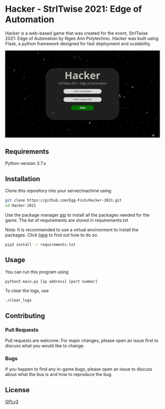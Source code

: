 # Hacker - StrITwise 2021: Edge of Automation

Hacker is a web-based game that was created for the event, StrITwise 2021: Edge of Automation by Ngee Ann Polytechnic.
Hacker was built using Flask, a python framework designed for fast deployment and scalability.

![joinscreen](/screenshots/joinscreen.PNG?raw=true)

## Requirements
Python version 3.7.x

## Installation

Clone this repository into your server/machine using
```bash
git clone https://github.com/Egg-Fish/Hacker-2021.git
cd Hacker-2021
```

Use the package manager [pip](https://pip.pypa.io/en/stable/) to install all the packages needed for the game. The list of 
requirements are stored in requirements.txt

Note: It is recommended to use a virtual environment to install the packages. Click [here](https://realpython.com/python-virtual-environments-a-primer/) 
to find out how to do so.

```bash
pip3 install -r requirements.txt
```

## Usage
You can run this program using
```bash
python3 main.py [ip address] [port number]
```
To clear the logs, use
```bash
./clear_logs
```

## Contributing
### Pull Requests
Pull requests are welcome. For major changes, please open an issue first to discuss what you would like to change.

### Bugs
If you happen to find any in-game bugs, please open an issue to discuss about what the bus is and how to reproduce the bug.

## License
[GPLv3](https://www.gnu.org/licenses/gpl-3.0.en.html)
